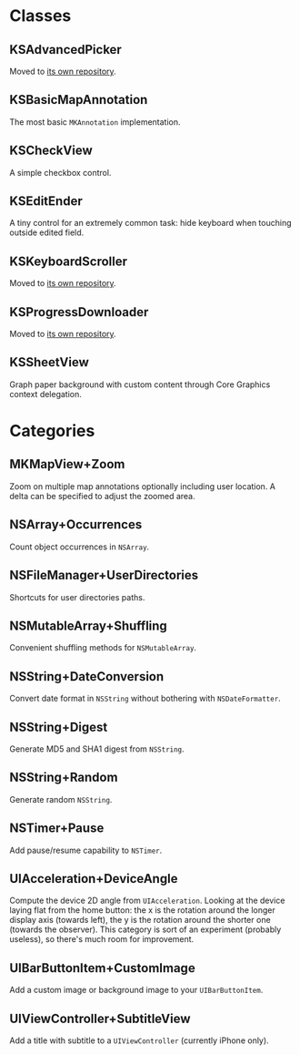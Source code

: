 # Classes

## KSAdvancedPicker

Moved to [its own repository](http://github.com/keeshux/KSAdvancedPicker).

## KSBasicMapAnnotation

The most basic `MKAnnotation` implementation.

## KSCheckView

A simple checkbox control.

## KSEditEnder

A tiny control for an extremely common task: hide keyboard when touching outside edited field.

## KSKeyboardScroller

Moved to [its own repository](http://github.com/keeshux/KSKeyboardScroller).

## KSProgressDownloader

Moved to [its own repository](http://github.com/keeshux/KSProgressDownloader).

## KSSheetView

Graph paper background with custom content through Core Graphics context delegation.

# Categories

## MKMapView+Zoom

Zoom on multiple map annotations optionally including user location. A delta can be specified to adjust the zoomed area.

## NSArray+Occurrences

Count object occurrences in `NSArray`.

## NSFileManager+UserDirectories

Shortcuts for user directories paths.

## NSMutableArray+Shuffling

Convenient shuffling methods for `NSMutableArray`.

## NSString+DateConversion

Convert date format in `NSString` without bothering with `NSDateFormatter`.

## NSString+Digest

Generate MD5 and SHA1 digest from `NSString`.

## NSString+Random

Generate random `NSString`.

## NSTimer+Pause

Add pause/resume capability to `NSTimer`.

## UIAcceleration+DeviceAngle

Compute the device 2D angle from `UIAcceleration`. Looking at the device laying flat from the home button: the x is the rotation around the longer display axis (towards left), the y is the rotation around the shorter one (towards the observer). This category is sort of an experiment (probably useless), so there's much room for improvement.

## UIBarButtonItem+CustomImage

Add a custom image or background image to your `UIBarButtonItem`.

## UIViewController+SubtitleView

Add a title with subtitle to a `UIViewController` (currently iPhone only).
